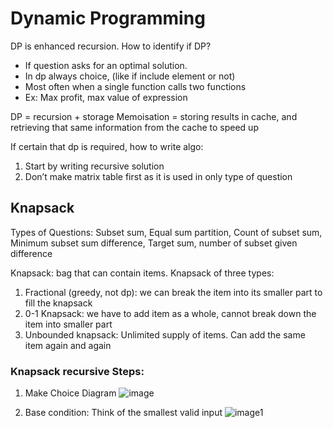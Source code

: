 # Dynamic Programming
DP is enhanced recursion. How to identify if DP?
* If question asks for an optimal solution.
* In dp always choice, (like if include element or not)
* Most often when a single function calls two functions
* Ex: Max profit, max value of expression

  
DP = recursion + storage
Memoisation = storing results in cache, and retrieving that same information from the cache to speed up

If certain that dp is required, how to write algo:
1. Start by writing recursive solution
2. Don’t make matrix table first as it is used in only type of question

## Knapsack
Types of Questions:
Subset sum, Equal sum partition, Count of subset sum, Minimum subset sum difference, Target sum, number of subset given difference

Knapsack: bag that can contain items. 
Knapsack of three types:
1. Fractional (greedy, not dp): we can break the item into its smaller part to fill the knapsack
2. 0-1 Knapsack: we have to add item as a whole, cannot break down the item into smaller part
3. Unbounded knapsack: Unlimited supply of items. Can add the same item again and again

### Knapsack recursive Steps:
1. Make Choice Diagram
![image](https://github.com/MananDhiman/comp-sci-theory/assets/64782929/fa0d941c-25cc-4419-a2fb-6e4799d98256)

2. Base condition: Think of the smallest valid input
![image1](https://github.com/MananDhiman/comp-sci-theory/assets/64782929/9aefbbb2-b448-4817-a63f-8c047dceda00)
